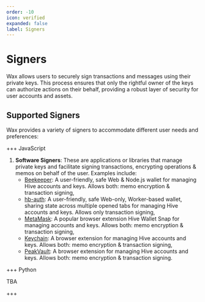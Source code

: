 ```yaml
---
order: -10
icon: verified
expanded: false
label: Signers
---
```


# Signers

Wax allows users to securely sign transactions and messages using their private keys. This process ensures that only the rightful owner of the keys can authorize actions on their behalf, providing a robust layer of security for user accounts and assets.

## Supported Signers

Wax provides a variety of signers to accommodate different user needs and preferences:

+++ JavaScript

1. **Software Signers**: These are applications or libraries that manage private keys and facilitate signing transactions, encrypting operations & memos on behalf of the user. Examples include:
   - [Beekeeper](./beekeeper): A user-friendly, safe Web & Node.js wallet for managing Hive accounts and keys. Allows both: memo encryption & transaction signing,
   - [hb-auth](./hb-auth): A user-friendly, safe Web-only, Worker-based wallet, sharing state across multiple opened tabs for managing Hive accounts and keys. Allows only transaction signing,
   - [MetaMask](./metamask): A popular browser extension Hive Wallet Snap for managing accounts and keys. Allows both: memo encryption & transaction signing,
   - [Keychain](./keychain): A browser extension for managing Hive accounts and keys. Allows both: memo encryption & transaction signing,
   - [PeakVault](./peakvault): A browser extension for managing Hive accounts and keys. Allows both: memo encryption & transaction signing.

+++ Python

TBA

+++
